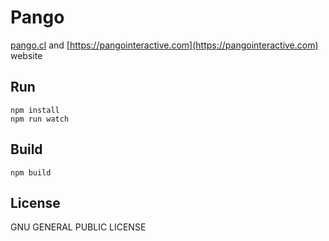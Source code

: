 # Pango
[pango.cl](https://pango.cl) and [https://pangointeractive.com](https://pangointeractive.com) website

## Run
    npm install
    npm run watch

## Build
    npm build

## License
GNU GENERAL PUBLIC LICENSE
